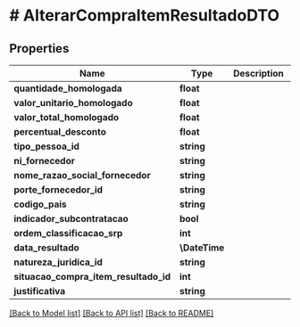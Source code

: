 # # AlterarCompraItemResultadoDTO

## Properties

Name | Type | Description | Notes
------------ | ------------- | ------------- | -------------
**quantidade_homologada** | **float** |  |
**valor_unitario_homologado** | **float** |  |
**valor_total_homologado** | **float** |  | [optional]
**percentual_desconto** | **float** |  |
**tipo_pessoa_id** | **string** |  |
**ni_fornecedor** | **string** |  |
**nome_razao_social_fornecedor** | **string** |  |
**porte_fornecedor_id** | **string** |  |
**codigo_pais** | **string** |  | [optional]
**indicador_subcontratacao** | **bool** |  |
**ordem_classificacao_srp** | **int** |  | [optional]
**data_resultado** | **\DateTime** |  |
**natureza_juridica_id** | **string** |  | [optional]
**situacao_compra_item_resultado_id** | **int** |  |
**justificativa** | **string** |  | [optional]

[[Back to Model list]](../../README.md#models) [[Back to API list]](../../README.md#endpoints) [[Back to README]](../../README.md)
